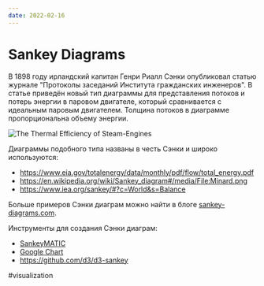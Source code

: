 ```yaml
---
date: 2022-02-16
---
```


# Sankey Diagrams

В 1898 году ирландский капитан Генри Риалл Сэнки опубликовал статью журнале "Протоколы заседаний Института гражданских инженеров".
В статье приведён новый тип диаграммы для представления потоков
и потерь энергии в паровом двигателе, который сравнивается с идеальным паровым двигателем.
Толщина потоков в диаграмме пропорциональна объему энергии.

![The Thermal Efficiency of Steam-Engines](https://upload.wikimedia.org/wikipedia/commons/1/10/JIE_Sankey_V5_Fig1.png)

Диаграммы подобного типа названы в честь Сэнки и широко используются:

* https://www.eia.gov/totalenergy/data/monthly/pdf/flow/total_energy.pdf
* https://en.wikipedia.org/wiki/Sankey_diagram#/media/File:Minard.png
* https://www.iea.org/sankey/#?c=World&s=Balance

Больше примеров Сэнки диаграм можно найти в блоге [sankey-diagrams.com](https://www.sankey-diagrams.com).

Инструменты для создания Сэнки диаграм:

* [SankeyMATIC](https://sankeymatic.com/build/)
* [Google Chart](https://developers.google.com/chart/interactive/docs/gallery/sankey)
* https://github.com/d3/d3-sankey

#visualization
